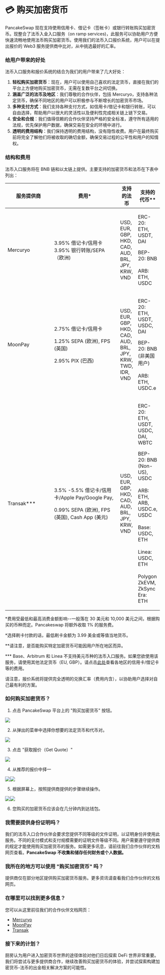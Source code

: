# 💳 购买加密货币

PancakeSwap 现在支持使用信用卡、借记卡（签帐卡）或银行转账购买加密货币。现整合了法币入金入口服务（on ramp services)，此服务可以协助用户方便快速流畅地使用法币购买加密货币。使用我们的法币入口报价系统，用户可以在提出报价的 Web3 服务提供商中比对，从中挑选最好的汇率。

### 给用户带来的好处

法币入口服务和报价系统的结合为我们的用户带来了几大好处：

1. **轻松购买加密货币**：现在，用户可以使用自己喜欢的法定货币，直接在我们的平台上方便地购买加密货币，无需在复数平台之间切换。
2. **涵盖广泛的法币及地区**：我们尊敬的合作伙伴，包括 Mercuryo，支持各种法定货币，确保不同地区的用户可以积极参与不断增长的加密货币市场。
3. **多种支付方式**：我们支持各种支付方式，如信用卡/借记卡和银行转账，可以自由选择，帮助用户以很大的灵活性以及便利性完成相关链上链下交易。
4. **安全和合规**：我们值得信赖的合作伙伴坚持严格的安全标准，遵守所有适用的法规，优先保护用户数据，确保交易在安全的环境中进行。
5. **透明的费用结构**：我们保持透明的费用结构，没有隐性收费。用户在最终购买前将完全了解他们将被收取的确切金额，确保交易过程的公平性和用户的知情权。

### 结构和费用&#x20;

法币入口服务将在 BNB 链和以太链上提供。主要支持的加密货币和法币在下表中列出：

<table><thead><tr><th width="137">服务提供商</th><th width="203">费用*</th><th>支持的法币</th><th>支持的代币**</th></tr></thead><tbody><tr><td>Mercuryo</td><td>3.95% 借记卡/信用卡 3.95% 银行转账/SEPA （欧洲)</td><td>USD, EUR, GBP, HKD, CAD, AUD, BRL, JPY, KRW, VND</td><td><p>ERC-20: ETH, USDT,  DAI</p><p></p><p>BEP-20: BNB<br><br>ARB: ETH, USDC</p></td></tr><tr><td>MoonPay</td><td><p>2.75% 借记卡/信用卡</p><p>1.25% SEPA (欧洲), FPS (英国)</p><p>2.95%  PIX (巴西)</p></td><td>USD, EUR, GBP, HKD, CAD, AUD, BRL, JPY, KRW, TWD, IDR, VND</td><td><p>ERC-20: ETH, USDT, USDC,  DAI </p><p></p><p>BEP-20: BNB (非美国用户)<br><br>ARB: ETH, USDC.e</p></td></tr><tr><td>Transak***</td><td><p>3.5% -5.5% 借记卡/信用卡/Apple Pay/Google Pay,</p><p>0.99% SEPA (欧洲), FPS (英国), Cash App (美元)</p></td><td>USD, EUR, GBP, HKD, CAD, AUD, BRL, JPY, KRW, VND</td><td><p>ERC-20: ETH, USDT, USDC, DAI, WBTC<br></p><p>BEP-20: BNB (Non-US), USDC<br><br>ARB: ETH, ARB, USDC.e, USDC<br><br>Base: USDC, ETH<br><br>Linea: USDC, ETH<br><br>Polygon ZkEVM, ZkSync Era: ETH</p></td></tr></tbody></table>

\*费用受最低和最高消费金额影响--一般落在 30 美元和 10,000 美元之间，根据购买的币种而定。Pancakeswap 将额外收取 1% 的服务费。

\*选择刷卡付款的话，最低刷卡金额为 3.99 美金或等值当地货币。&#x20;

\*\*请注意，是否能购买特定加密货币可能因用户所在地区而异。

&#x20;\*\*\* Base、Arbitrum 和 Linea 不支持美元币种的法币入口服务。如果您欲使用该服务，请使用其他法定货币（EU, GBP）。请点击[此处](https://transak.notion.site/On-Ramp-Payment-Methods-Fees-Other-Details-b0761634feed4b338a69f4f186d906a5)查看各地区的信用卡/借记卡等的费用。

请注意，报价系统将提供完全透明的兑换汇率（费用内含），以协助用户选择对自己最有利的方案。

### 如何购买加密货币？

1. 点击 PancakeSwap 平台上的 "购买加密货币" 按钮。

![](<../.gitbook/assets/image (199).png>)

2. 从弹出的菜单中选择你想要的法定货币和代币对。

![](<../.gitbook/assets/image (209).png>)

3. 点击 "获取报价（Get Quote）"

![](<../.gitbook/assets/image (76).png>)

4. 从推荐的报价中择一

![](<../.gitbook/assets/image (203).png>)![](<../.gitbook/assets/image (88).png>)

5. 根据屏幕上，按照提供商提供的步骤继续操作。

![](<../.gitbook/assets/image (208).png>)![](<../.gitbook/assets/image (100).png>)

6. 您购买的加密货币应该会在几分钟内到达钱包。

### 我需要提供身份证明吗？&#x20;

我们的法币入口合作伙伴会要求您提供不同等级的文件证明，以证明身份并使用此服务。不同的支付模式和支付规模需要的证明文件等级不同。用户需要遵守提供商的规定才能使用购买加密货币的服务。如需更多讯息，请前往我们合作伙伴的文档网页查看。**PancakeSwap 不收集和储存任何财务或个人数据。**

### 我所在的地方可以使用 "购买加密货币" 吗？

提供商仅在部分地区提供购买加密货币服务。更多资讯请查看我们合作伙伴的文档网页。

### 在哪里可以找到更多信息？&#x20;

您可以从这里前往我们的合作伙伴文档网页：&#x20;

* [Mercuryo](https://help.mercuryo.io/en/articles/6122838-on-and-off-ramps)
* [MoonPay](https://support.moonpay.com/hc/en-gb/sections/360003486437-Buying-Cryptocurrency-)
* [Transak](https://support.transak.com/en/collections/3985810-customer-help-center)

### 接下来的计划？&#x20;

厨房认为用户进入加密货币世界的途径体验对他们日后探索 DeFi 世界非常重要。我们将尝试与更多提供商合作，继续改善购买加密货币的体验，并尝试探索构建加密货币-法币的出金相关解决方案的可能性。
